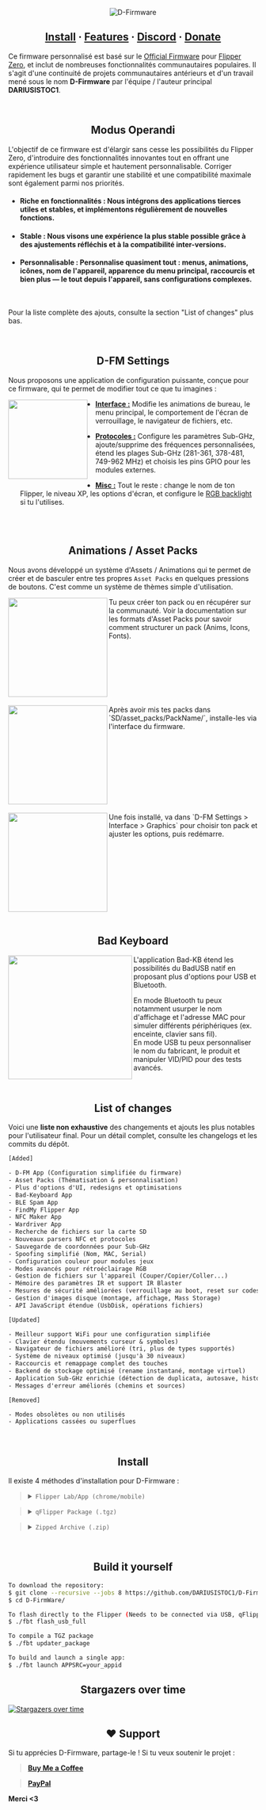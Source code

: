 <p align="center">
  <picture>
    <source media="(prefers-color-scheme: dark)" srcset="assets/logo_dark.png">
    <source media="(prefers-color-scheme: light)" srcset="assets/logo_light.png">
    <img
        alt="D-Firmware"
        src="assets/logo.png">
  </picture>
</p>

<h2 align="center">
  <a href="#install">Install</a> · <a href="#list-of-changes">Features</a> · <a href="#community">Discord</a> · <a href="#support">Donate</a>
</h2>

Ce firmware personnalisé est basé sur le [Official Firmware](https://github.com/flipperdevices/flipperzero-firmware) pour [Flipper Zero](https://flipperzero.one/), et inclut de nombreuses fonctionnalités communautaires populaires. Il s'agit d'une continuité de projets communautaires antérieurs et d'un travail mené sous le nom **D-Firmware** par l'équipe / l'auteur principal **DARIUSISTOC1**.

<br>
<h2 align="center">Modus Operandi</h2>

L'objectif de ce firmware est d'élargir sans cesse les possibilités du Flipper Zero, d'introduire des fonctionnalités innovantes tout en offrant une expérience utilisateur simple et hautement personnalisable. Corriger rapidement les bugs et garantir une stabilité et une compatibilité maximale sont également parmi nos priorités.

- <h4>Riche en fonctionnalités : Nous intégrons des applications tierces utiles et stables, et implémentons régulièrement de nouvelles fonctions.</h4>

- <h4>Stable : Nous visons une expérience la plus stable possible grâce à des ajustements réfléchis et à la compatibilité inter-versions.</h4>

- <h4>Personnalisable : Personnalise quasiment tout : menus, animations, icônes, nom de l'appareil, apparence du menu principal, raccourcis et bien plus — le tout depuis l'appareil, sans configurations complexes.</h4>

<br>

Pour la liste complète des ajouts, consulte la section "List of changes" plus bas.

<br>
<h2 align="center">D-FM Settings</h2>

Nous proposons une application de configuration puissante, conçue pour ce firmware, qui te permet de modifier tout ce que tu imagines :

<img src="assets/settings.png" align="left" height="160vh"/>
<img align="left" height="180vh" width="10" src="https://upload.wikimedia.org/wikipedia/commons/3/3d/1_120_transparent.png">

- <ins><b>Interface :</b></ins> Modifie les animations de bureau, le menu principal, le comportement de l'écran de verrouillage, le navigateur de fichiers, etc.

- <ins><b>Protocoles :</b></ins> Configure les paramètres Sub-GHz, ajoute/supprime des fréquences personnalisées, étend les plages Sub-GHz (281-361, 378-481, 749-962 MHz) et choisis les pins GPIO pour les modules externes.

- <ins><b>Misc :</b></ins> Tout le reste : change le nom de ton Flipper, le niveau XP, les options d'écran, et configure le [RGB backlight](https://github.com/Z3BRO/Flipper-Zero-RGB-Backlight) si tu l'utilises.

<br>

<br>

<h2 align="center">Animations / Asset Packs</h2>

Nous avons développé un système d'Assets / Animations qui te permet de créer et de basculer entre tes propres `Asset Packs` en quelques pressions de boutons. C'est comme un système de thèmes simple d'utilisation.

<img src="assets/packs-folder.png" align="left" width="200px"/>
Tu peux créer ton pack ou en récupérer sur la communauté. Voir la documentation sur les formats d'Asset Packs pour savoir comment structurer un pack (Anims, Icons, Fonts).

<br clear="left"/>

<br>

<img src="assets/packs-select.png" align="left" width="200px"/>
Après avoir mis tes packs dans `SD/asset_packs/PackName/`, installe-les via l'interface du firmware.

<br clear="left"/>

<br>

<img src="assets/packs-done.png" align="left" width="200px"/>
Une fois installé, va dans `D-FM Settings > Interface > Graphics` pour choisir ton pack et ajuster les options, puis redémarre.

<br clear="left"/>

<br>

<h2 align="center">Bad Keyboard</h2>

<img src="assets/badkb.png" align="left" width="250px"/>
L'application Bad-KB étend les possibilités du BadUSB natif en proposant plus d'options pour USB et Bluetooth.

En mode Bluetooth tu peux notamment usurper le nom d'affichage et l'adresse MAC pour simuler différents périphériques (ex. enceinte, clavier sans fil).  
En mode USB tu peux personnaliser le nom du fabricant, le produit et manipuler VID/PID pour des tests avancés.

<br>

<h2 align="center">List of changes</h2>

Voici une **liste non exhaustive** des changements et ajouts les plus notables pour l'utilisateur final. Pour un détail complet, consulte les changelogs et les commits du dépôt.

```txt
[Added]

- D-FM App (Configuration simplifiée du firmware)
- Asset Packs (Thématisation & personnalisation)
- Plus d'options d'UI, redesigns et optimisations
- Bad-Keyboard App
- BLE Spam App
- FindMy Flipper App
- NFC Maker App
- Wardriver App
- Recherche de fichiers sur la carte SD
- Nouveaux parsers NFC et protocoles
- Sauvegarde de coordonnées pour Sub-GHz
- Spoofing simplifié (Nom, MAC, Serial)
- Configuration couleur pour modules jeux
- Modes avancés pour rétroéclairage RGB
- Gestion de fichiers sur l'appareil (Couper/Copier/Coller...)
- Mémoire des paramètres IR et support IR Blaster
- Mesures de sécurité améliorées (verrouillage au boot, reset sur codes faux)
- Gestion d'images disque (montage, affichage, Mass Storage)
- API JavaScript étendue (UsbDisk, opérations fichiers)
```
```txt
[Updated]

- Meilleur support WiFi pour une configuration simplifiée
- Clavier étendu (mouvements curseur & symboles)
- Navigateur de fichiers amélioré (tri, plus de types supportés)
- Système de niveaux optimisé (jusqu'à 30 niveaux)
- Raccourcis et remappage complet des touches
- Backend de stockage optimisé (rename instantané, montage virtuel)
- Application Sub-GHz enrichie (détection de duplicata, autosave, historique)
- Messages d'erreur améliorés (chemins et sources)
```
```txt
[Removed]

- Modes obsolètes ou non utilisés
- Applications cassées ou superflues
```

<br>

<h2 align="center">Install</h2>

Il existe 4 méthodes d'installation pour D-Firmware :

> <details><summary><code>Flipper Lab/App (chrome/mobile)</code></summary><ul>
>   <li>(Desktop) Ferme qFlipper</li>
>   <li>(Mobile) Assure-toi d'avoir l'application mobile Flipper et d'être appairé</li>
>   <li>Ouvre la page de la dernière release</li>
>   <li>Clique sur le lien <code>☁️ Flipper Lab/App (chrome/mobile)</code></li>
>   <li>(Desktop) Clique sur <code>Connect</code> et sélectionne ton Flipper</li>
>   <li>(Desktop) Clique sur <code>Install</code> et attends la fin</li>
>   <li>(Mobile) Accepte l'ouverture dans l'application Flipper Mobile</li>
>   <li>(Mobile) Confirme pour lancer l'installation et attends la fin</li>
> </ul></details>

> <details><summary><code>qFlipper Package (.tgz)</code></summary><ul>
>   <li>Télécharge le package .tgz depuis la page de release</li>
>   <li>Ferme <code>WebUpdater</code> et <code>lab.flipper.net</code></li>
>   <li>Ouvre <a href="https://flipperzero.one/update">qFlipper</a> et connecte ton Flipper</li>
>   <li>Cliquer sur <code>Install from file</code></li>
>   <li>Sélectionne le .tgz et attends la fin</li>
> </ul></details>

> <details><summary><code>Zipped Archive (.zip)</code></summary><ul>
>   <li>Télécharge le .zip depuis la page de release</li>
>   <li>Extrac t le dossier — c'est ton nouveau dossier Firmware</li>
>   <li>Ouvre <a href="https://flipperzero.one/update">qFlipper</a>, va dans <code>SD/update</code> et déplace-y le dossier</li>
>   <li>Sur le Flipper, ouvre le menu fichiers, trouve le dossier d'update et lance le fichier <code>Update</code></li>
> </ul></details>

<br>

<h2 align="center">Build it yourself</h2>

```bash
To download the repository:
$ git clone --recursive --jobs 8 https://github.com/DARIUSISTOC1/D-FirmWare/
$ cd D-FirmWare/

To flash directly to the Flipper (Needs to be connected via USB, qFlipper closed)
$ ./fbt flash_usb_full

To compile a TGZ package
$ ./fbt updater_package

To build and launch a single app:
$ ./fbt launch APPSRC=your_appid
```

<h2 align="center">Stargazers over time</h2>

[![Stargazers over time](stargazers_chart.png)](https://github.com/DARIUSISTOC1/D-FirmWare/stargazers)

<h2 align="center">❤️ Support</h2>

Si tu apprécies D-Firmware, partage-le ! Si tu veux soutenir le projet :

> **[Buy Me a Coffee](https://www.buymeacoffee.com/DARIUSISTOC1)**

> **[PayPal](https://paypal.me/DariusIstoc1?locale.x=fr_FR&country.x=FR)**

**Merci <3**

